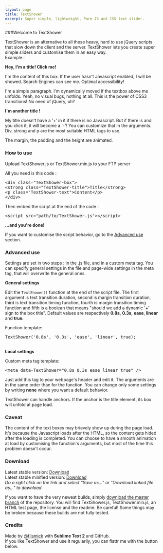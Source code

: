 ```yaml
---
layout: page
title: TextShower
excerpt: Super simple, lightweight, Pure JS and CSS text slider.
---
```


###Welcome to TextShower

TextShower is an alternative to all these heavy, hard to use jQuery scripts that slow down the client and the server. TextShower lets you create super simple sliders and customise them in an easy way.  
Example :

<div class="TextShower-box"> 
<strong class="TextShower-title">Hey, I'm a title! Click me!</strong> 
<p class="TextShower-text">I'm the content of this box. If the user hasn't Javascript enabled, I will be showed. Search Engines can see me. Optimal accessibility!</p>
</div>

<p>I'm a simple paragraph. I'm dynamically moved if the textbox above me unfolds. Yeah, no visual bugs, nothing at all. This is the power of CSS3 transitions! No need of jQuery, uh?</p>

<div class="TextShower-box"> 
<strong class="TextShower-title">I'm another title !</strong> 
<p class="TextShower-text">My title doesn't have a '+' in it if there is no Javascript. But if there is and you click it, it will become a '-'! You can customize that in the arguments.<br>
Div, strong and p are the most suitable HTML tags to use.<br />
</p>
</div>

<p>The margin, the padding and the height are animated. </p>

<div class="TextShower-box">
<h3 class="TextShower-title" id="how-to-use">How to use</h3>

<div class="TextShower-text">
<p>Upload TextShower.js or TextShower.min.js to your FTP server</p>
<p>All you need is this code :</p>

<div class="highlight highlight-html"><pre><span class="nt">&lt;div</span> <span class="na">class=</span><span class="s">"TextShower-box"</span><span class="nt">&gt;</span> 
<span class="nt">&lt;strong</span> <span class="na">class=</span><span class="s">"TextShower-title"</span><span class="nt">&gt;</span>Title<span class="nt">&lt;/strong&gt;</span> 
<span class="nt">&lt;p</span> <span class="na">class=</span><span class="s">"TextShower-text"</span><span class="nt">&gt;</span>Content<span class="nt">&lt;/p&gt;</span>
<span class="nt">&lt;/div&gt;</span>
</pre></div>

<p>Then embed the script at the end of the code : </p>

<div class="highlight highlight-html"><pre><span class="nt">&lt;script </span><span class="na">src=</span><span class="s">"path/to/TextShower.js"</span><span class="nt">&gt;&lt;/script&gt;</span>
</pre></div>

<p><strong>...and you're done!</strong></p>

<p>If you want to customise the script behavior, go to the <a href="#advanced-use">Advanced use</a> section.</p>

</div>

<div class="TextShower-box">
<h3 class="TextShower-title" id="advanced-use">Advanced use</h3>

<div class="TextShower-text">
<p>Settings are set in two steps : in the .js file, and in a custom meta tag. You can specify general settings in the file and page-wide settings in the meta tag, that will overwrite the general ones. </p>

<strong>General settings</strong>

<p>Edit the <code>TextShower()</code> function at the end of the script file. The first argument is text transition duration, second is margin transition
duration, third is text transition timing function, fourth is margin transition timing function and fifth is a boolean that means "should we add a
dynamic '+' sign to the box title".
Default values are respectively <strong>0.8s</strong>, <strong>0.3s</strong>, <strong>ease</strong>, <strong>linear</strong> and <strong>true</strong>.</p>

<p>Function template:</p>

<div class="highlight highlight-javascript"><pre><span class="nx">TextShower</span><span class="p">(</span><span class="s1">'0.8s'</span><span class="p">,</span> <span class="s1">'0.3s'</span><span class="p">,</span> <span class="s1">'ease'</span><span class="p">,</span> <span class="s1">'linear'</span><span class="p">,</span> <span class="kc">true</span><span class="p">);</span>
</pre></div>

<br />
<strong>Local settings</strong>

<p>Custom meta tag template:</p>

<div class="highlight highlight-html"><pre><span class="nt">&lt;meta</span> <span class="na">data-TextShower=</span><span class="s">"0.8s 0.3s ease linear true"</span> <span class="nt">/&gt;</span>
</pre></div>

<p>Just add this tag to your webpage's header and edit it. The arguments are in the same order than for the function. You can change only some settings by writing <strong>none</strong> where you want a default behavior.</p>

<p>TextShower can handle anchors. If the anchor is the title element, its box will unfold at page load.</p>
</div>

<div class="TextShower-box">
<h3 class="TextShower-title" id="caveat">Caveat</h3>

<p class="TextShower-text">The content of the text boxes may brievely show up during the page load. It's because the Javascript loads after the HTML, so the content gets hided after the loading is completed. You can choose to have a smooth animation at load by customising the function's arguments, but most of the time this problem doesn't occur.</p>
</div>

### Download
Latest stable version: <a href="/javascripts/TextShower.js" download>Download</a>  
Latest stable minified version: <a href="/javascripts/TextShower.min.js" download>Download</a>  
*Do a right click on the link and select "Save as..." or "Download linked file as..." to download*

If you want to have the very newest builds, simply [download the master branch](https://github.com/filsmick/TextShower/archive/master.zip) of the repository. You will find TextShower.js, TextShower.min.js, an HTML test page, the license and the readme. Be careful! Some things may be broken because these builds are not fully tested.

### Credits

Made by <a href="https://github.com/filsmick" class="user-mention">@filsmick</a> with <strong>Sublime Text 2</strong> and GitHub.  
If you like TextShower and use it regularily, you can flattr me with the button below.  
<script id='fbt8xsh'>(function(i){var f,s=document.getElementById(i);f=document.createElement('iframe');f.src='//api.flattr.com/button/view/?uid=filsmick&button=compact&url=http%3A%2F%2Fgithub.com%2Ffilsmick';f.title='Flattr';f.height=20;f.width=110;f.style.borderWidth=0;s.parentNode.insertBefore(f,s);})('fbt8xsh');</script>

<script src="/javascripts/TextShower.js"></script>